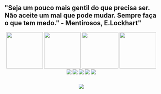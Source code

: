 ## "Seja um pouco mais gentil do que precisa ser. Não aceite um mal que pode mudar. Sempre faça o que tem medo." - Mentirosos, E.Lockhart"
  <div align="center">
    <a href="https://github.com/Gabriel0018/Linguagem-Assembly-Processador-LEG">
      <img height="120em" src="https://media.discordapp.net/attachments/882449328478748713/972574947790696538/assembly.png"></a>
    <a href="https://github.com/Gabriel0018/Sistemas-de-Informacao-UFRRJ/tree/Linguagem-de-Programa%C3%A7%C3%A3o-2">
      <img height="120em" src="https://media.discordapp.net/attachments/882449328478748713/972575267828686898/c.png"></a>
    <a href="https://github.com/Gabriel0018/Projeto-Extensionista-UFRRJ">
      <img height="120em" src="https://media.discordapp.net/attachments/882449328478748713/972576293059166239/html-css.png"></a>
    <a href="https://github.com/Gabriel0018/Python3">
      <img height="120em" src="https://media.discordapp.net/attachments/882449328478748713/972576506784153681/python.png"></a>


    
  <div> 
  <a href="https://www.linkedin.com/in/gabriel-madureira-5209a01b7/" target="_blank"><img src="https://img.shields.io/badge/LinkedIn-0077B5?style=for-the-badge&logo=linkedin&logoColor=white" target="_blank"></a>
  <a href="https://www.facebook.com/profile.php?id=100011463878716" target="_blank"><img src="https://img.shields.io/badge/Facebook-1877F2?style=for-the-badge&logo=facebook&logoColor=white" target="_blank"></a>
  <a href="mailto:gabrielmadureira9@gmail.com" target="_blank"><img src="https://img.shields.io/badge/Gmail-D14836?style=for-the-badge&logo=gmail&logoColor=white" target="_blank"></a>
  <a href="https://www.instagram.com/gabrielmadureira9/" target="_blank"><img src="https://img.shields.io/badge/Instagram-E4405F?style=for-the-badge&logo=instagram&logoColor=white" target="_blank"></a>
  <a href="https://discord.gg/PkSAGF2X" target ="_blank"><img src="https://img.shields.io/badge/Discord-7289DA?style=for-the-badge&logo=discord&logoColor=white" target ="_blank"></a>
    
##
  <div align="center">
  <a href="https://www.youtube.com"><img src="https://media.discordapp.net/attachments/962879321972813827/1002405515101483058/1631402629457.jpg" target="_blank"></img></a>
    
